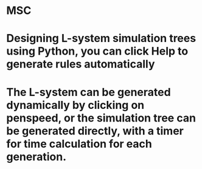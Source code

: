 # MSC
# Designing L-system simulation trees using Python, you can click Help to generate rules automatically
# The L-system can be generated dynamically by clicking on penspeed, or the simulation tree can be generated directly, with a timer for time calculation for each generation.
